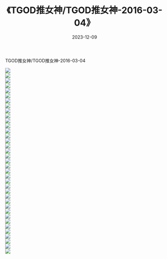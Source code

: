 ﻿---
layout: post
title:  《TGOD推女神/TGOD推女神-2016-03-04》
date:   2023-12-09
img: http://pic.660000.xyz/1:/网络美图/2021/TGOD推女神/TGOD推女神-2016-03-04/000.jpg
categories: [美女, 清纯, 唯美]
---

TGOD推女神/TGOD推女神-2016-03-04

 ![](http://pic.660000.xyz/1:/网络美图/2021/TGOD推女神/TGOD推女神-2016-03-04/001.jpg) <br>![](http://pic.660000.xyz/1:/网络美图/2021/TGOD推女神/TGOD推女神-2016-03-04/002.jpg) <br>![](http://pic.660000.xyz/1:/网络美图/2021/TGOD推女神/TGOD推女神-2016-03-04/003.jpg) <br>![](http://pic.660000.xyz/1:/网络美图/2021/TGOD推女神/TGOD推女神-2016-03-04/004.jpg) <br>![](http://pic.660000.xyz/1:/网络美图/2021/TGOD推女神/TGOD推女神-2016-03-04/005.jpg) <br>![](http://pic.660000.xyz/1:/网络美图/2021/TGOD推女神/TGOD推女神-2016-03-04/006.jpg) <br>![](http://pic.660000.xyz/1:/网络美图/2021/TGOD推女神/TGOD推女神-2016-03-04/007.jpg) <br>![](http://pic.660000.xyz/1:/网络美图/2021/TGOD推女神/TGOD推女神-2016-03-04/008.jpg) <br>![](http://pic.660000.xyz/1:/网络美图/2021/TGOD推女神/TGOD推女神-2016-03-04/009.jpg) <br>![](http://pic.660000.xyz/1:/网络美图/2021/TGOD推女神/TGOD推女神-2016-03-04/010.jpg) <br>![](http://pic.660000.xyz/1:/网络美图/2021/TGOD推女神/TGOD推女神-2016-03-04/011.jpg) <br>![](http://pic.660000.xyz/1:/网络美图/2021/TGOD推女神/TGOD推女神-2016-03-04/012.jpg) <br>![](http://pic.660000.xyz/1:/网络美图/2021/TGOD推女神/TGOD推女神-2016-03-04/013.jpg) <br>![](http://pic.660000.xyz/1:/网络美图/2021/TGOD推女神/TGOD推女神-2016-03-04/014.jpg) <br>![](http://pic.660000.xyz/1:/网络美图/2021/TGOD推女神/TGOD推女神-2016-03-04/015.jpg) <br>![](http://pic.660000.xyz/1:/网络美图/2021/TGOD推女神/TGOD推女神-2016-03-04/016.jpg) <br>![](http://pic.660000.xyz/1:/网络美图/2021/TGOD推女神/TGOD推女神-2016-03-04/017.jpg) <br>![](http://pic.660000.xyz/1:/网络美图/2021/TGOD推女神/TGOD推女神-2016-03-04/018.jpg) <br>![](http://pic.660000.xyz/1:/网络美图/2021/TGOD推女神/TGOD推女神-2016-03-04/019.jpg) <br>![](http://pic.660000.xyz/1:/网络美图/2021/TGOD推女神/TGOD推女神-2016-03-04/020.jpg) <br>![](http://pic.660000.xyz/1:/网络美图/2021/TGOD推女神/TGOD推女神-2016-03-04/021.jpg) <br>![](http://pic.660000.xyz/1:/网络美图/2021/TGOD推女神/TGOD推女神-2016-03-04/022.jpg) <br>![](http://pic.660000.xyz/1:/网络美图/2021/TGOD推女神/TGOD推女神-2016-03-04/023.jpg) <br>![](http://pic.660000.xyz/1:/网络美图/2021/TGOD推女神/TGOD推女神-2016-03-04/024.jpg) <br>![](http://pic.660000.xyz/1:/网络美图/2021/TGOD推女神/TGOD推女神-2016-03-04/025.jpg) <br>![](http://pic.660000.xyz/1:/网络美图/2021/TGOD推女神/TGOD推女神-2016-03-04/026.jpg) <br>![](http://pic.660000.xyz/1:/网络美图/2021/TGOD推女神/TGOD推女神-2016-03-04/027.jpg) <br>![](http://pic.660000.xyz/1:/网络美图/2021/TGOD推女神/TGOD推女神-2016-03-04/028.jpg) <br>![](http://pic.660000.xyz/1:/网络美图/2021/TGOD推女神/TGOD推女神-2016-03-04/029.jpg) <br>![](http://pic.660000.xyz/1:/网络美图/2021/TGOD推女神/TGOD推女神-2016-03-04/030.jpg) <br>![](http://pic.660000.xyz/1:/网络美图/2021/TGOD推女神/TGOD推女神-2016-03-04/031.jpg) <br>![](http://pic.660000.xyz/1:/网络美图/2021/TGOD推女神/TGOD推女神-2016-03-04/032.jpg) <br>![](http://pic.660000.xyz/1:/网络美图/2021/TGOD推女神/TGOD推女神-2016-03-04/033.jpg) <br>![](http://pic.660000.xyz/1:/网络美图/2021/TGOD推女神/TGOD推女神-2016-03-04/034.jpg) <br>![](http://pic.660000.xyz/1:/网络美图/2021/TGOD推女神/TGOD推女神-2016-03-04/035.jpg) <br>![](http://pic.660000.xyz/1:/网络美图/2021/TGOD推女神/TGOD推女神-2016-03-04/036.jpg) <br>![](http://pic.660000.xyz/1:/网络美图/2021/TGOD推女神/TGOD推女神-2016-03-04/037.jpg) <br>